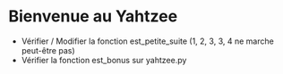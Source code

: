 # Bienvenue au Yahtzee

- Vérifier / Modifier la fonction est_petite_suite (1, 2, 3, 3, 4 ne marche peut-être pas)
- Vérifier la fonction est_bonus sur yahtzee.py

